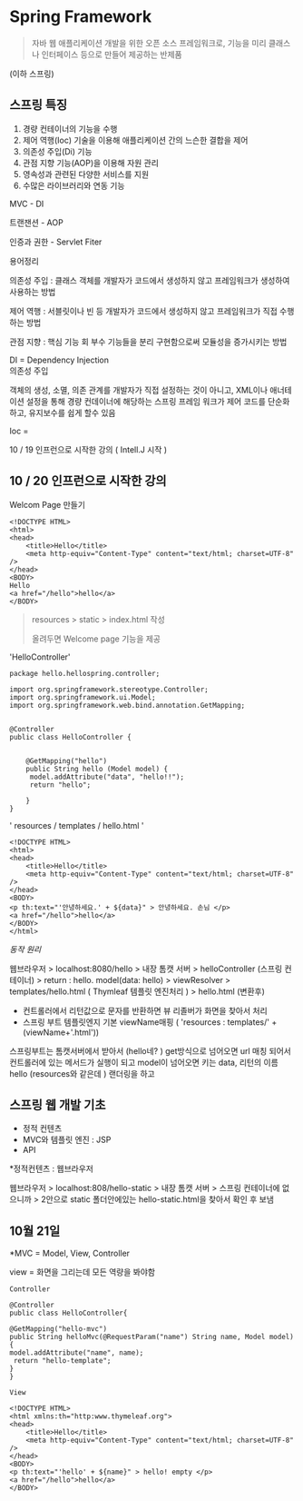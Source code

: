 # Spring Framework 

> 자바 웹 애플리케이션 개발을 위한 오픈 소스 프레임워크로, 기능을 미리 
클래스나 인터페이스 등으로 만들어 제공하는 반제품 

(이하 스프링)


## 스프링 특징



1. 경량 컨테이너의 기능을 수행
2. 제어 역행(Ioc) 기술을 이용해 애플리케이션 간의 느슨한 결합을 제어
3. 의존성 주입(Di) 기능
4. 관점 지향 기능(AOP)을 이용해 자원 관리
5. 영속성과 관련된 다양한 서비스를 지원
6. 수많은 라이브러리와 연동 기능 



MVC - DI 

트랜잰션 - AOP

인증과 권한 - Servlet Fiter 



용어정리 

의존성 주입 :  클래스 객체를 개발자가 코드에서 생성하지 않고 프레임워크가 생성하여 사용하는 방법

제어 역행 :  서블릿이나 빈 등 개발자가 코드에서 생성하지 않고 프레임워크가 직접 수행하는 방법

관점 지향 : 핵심 기능 회 부수 기능들을 분리 구현함으로써 모듈성을 증가시키는 방법 



DI  = Dependency Injection  
의존성 주입 

객체의 생성, 소멸, 의존 관계를 개발자가 직접 설정하는 것이 아니고, XML이나 애너테이션 설정을 통해 경량 컨데이너에 해당하는 스프링 프레임 워크가 제어 
코드를 단순화 하고, 유지보수를 쉽게 할수 있음 

Ioc =  





10 / 19  인프런으로 시작한 강의 ( Intell.J 시작 )







## 10 / 20 인프런으로 시작한 강의 

Welcom Page 만들기 

```
<!DOCTYPE HTML>
<html>
<head>
    <title>Hello</title>
    <meta http-equiv="Content-Type" content="text/html; charset=UTF-8" />
</head>
<BODY>
Hello
<a href="/hello">hello</a>
</BODY>

```



> resources > static > index.html 작성 
>
> 올려두면  Welcome page 기능을 제공 



'HelloController'

```
package hello.hellospring.controller;

import org.springframework.stereotype.Controller;
import org.springframework.ui.Model;
import org.springframework.web.bind.annotation.GetMapping;


@Controller
public class HelloController {


    @GetMapping("hello")
    public String hello (Model model) {
     model.addAttribute("data", "hello!!");
     return "hello";

    }
}

```



' resources / templates / hello.html '

```
<!DOCTYPE HTML>
<html>
<head>
    <title>Hello</title>
    <meta http-equiv="Content-Type" content="text/html; charset=UTF-8" />
</head>
<BODY>
<p th:text="'안녕하세요.' + ${data}" > 안녕하세요. 손님 </p>
<a href="/hello">hello</a>
</BODY>
</html>
```





*동작 원리*

웹브라우저 > localhost:8080/hello > 내장 톰캣 서버 > helloController (스프링 컨테이너) > return : hello. model(data: hello) > viewResolver > templates/hello.html ( Thymleaf 템플릿 엔진처리 ) > hello.html (변환후)

* 컨트롤러에서 리턴값으로 문자를 반환하면 뷰 리졸버가 화면을 찾아서 처리 
* 스프링 부트 템플릿엔지 기본 viewName매핑 ( 'resources : templates/' +(viewName+'.html'))

스프링부트는 톰캣서버에서 받아서 (hello네? ) get방식으로 넘어오면 url 매칭 되어서 컨트롤러에 있는 메서드가 실행이 되고 model이 넘어오면 키는 data,  리턴의 이름 hello (resources와 같은데 ) 랜더링을 하고 





## 스프링 웹 개발 기초

* 정적  컨텐츠
* MVC와 템플릿 엔진  : JSP 
* API



*정적컨텐츠 : 웹브라우저 

웹브라우저 > localhost:808/hello-static > 내장 톰캣 서버 > 스프링 컨테이너에 없으니까 > 2안으로 static 폴더안에있는 hello-static.html을 찾아서 확인 후 보냄



## 10월 21일



*MVC = Model, View, Controller 

view = 화면을 그리는데 모든 역량을 봐야함



```
Controller

@Controller
public class HelloController{ 

@GetMapping("hello-mvc")
public String helloMvc(@RequestParam("name") String name, Model model){
model.addAttribute("name", name);
 return "hello-template"; 
}
}
```





```
View

<!DOCTYPE HTML>
<html xmlns:th="http:www.thymeleaf.org">
<head>
    <title>Hello</title>
    <meta http-equiv="Content-Type" content="text/html; charset=UTF-8" />
</head>
<BODY>
<p th:text="'hello' + ${name}" > hello! empty </p>
<a href="/hello">hello</a>
</BODY>

```



